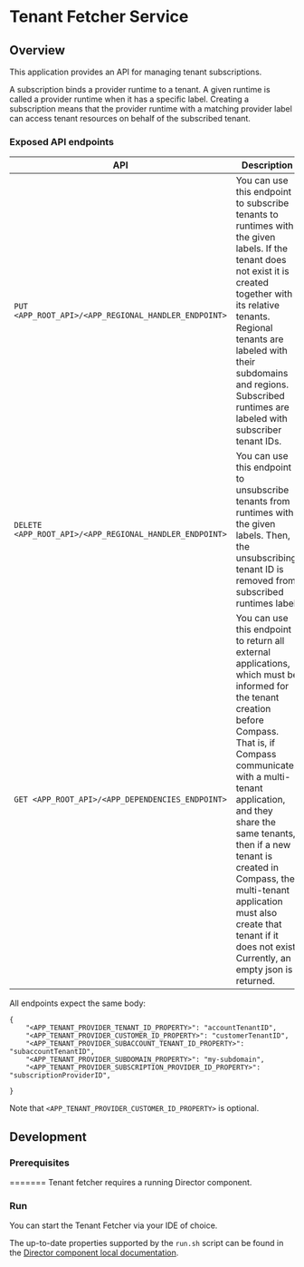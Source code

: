 # Tenant Fetcher Service

## Overview

This application provides an API for managing tenant subscriptions.

A subscription binds a provider runtime to a tenant. A given runtime is called a provider runtime when it has a specific label.
Creating a subscription means that the provider runtime with a matching provider label can access tenant resources on behalf of the subscribed tenant. 

### Exposed API endpoints

|                           API                           |                                                      Description                                                    |
|---------------------------------------------------------|---------------------------------------------------------------------------------------------------------------------|
| `PUT <APP_ROOT_API>/<APP_REGIONAL_HANDLER_ENDPOINT>`    | You can use this endpoint to subscribe tenants to runtimes with the given labels. If the tenant does not exist it is                                                             created together with its relative tenants. Regional tenants are labeled with their subdomains and regions.                                                                       Subscribed runtimes are labeled with subscriber tenant IDs.                                                         |
| `DELETE <APP_ROOT_API>/<APP_REGIONAL_HANDLER_ENDPOINT>` | You can use this endpoint to unsubscribe tenants from runtimes with the given labels. Then, the unsubscribing tenant                                                             ID is removed from subscribed runtimes label.                                                                       |
| `GET <APP_ROOT_API>/<APP_DEPENDENCIES_ENDPOINT>`        | You can use this endpoint to return all external applications, which must be informed for the tenant creation before                                                             Compass. That is, if Compass communicates with a multi-tenant application, and they share the same tenants, then                                                                 if a new tenant is created in Compass, the multi-tenant application must also create that tenant if it does not                                                                   exist. Currently, an empty json is returned.                                                                        |

All endpoints expect the same body:

```
{
    "<APP_TENANT_PROVIDER_TENANT_ID_PROPERTY>": "accountTenantID",
    "<APP_TENANT_PROVIDER_CUSTOMER_ID_PROPERTY>": "customerTenantID",
    "<APP_TENANT_PROVIDER_SUBACCOUNT_TENANT_ID_PROPERTY>": "subaccountTenantID",
    "<APP_TENANT_PROVIDER_SUBDOMAIN_PROPERTY>": "my-subdomain",
    "<APP_TENANT_PROVIDER_SUBSCRIPTION_PROVIDER_ID_PROPERTY>": "subscriptionProviderID",

}
```
Note that `<APP_TENANT_PROVIDER_CUSTOMER_ID_PROPERTY>` is optional.

## Development

### Prerequisites
=======
Tenant fetcher requires a running Director component.

### Run

You can start the Tenant Fetcher via your IDE of choice.

The up-to-date properties supported by the `run.sh` script can be found in the [Director component local documentation](../../README.md#local-development).
